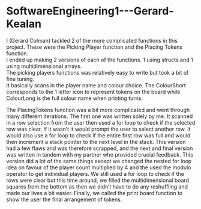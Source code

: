# SoftwareEngineering1---Gerard-Kealan
I (Gerard Colman) tackled 2 of the more complicated functions in this project.  These were the Picking Player function and the Placing Tokens function.  
I ended up making 2 versions of each of the functions.  1 using structs and 1 using multidimensional arrays.  
The picking players functions was relatively easy to write but took a bit of fine tuning.  
It basically scans in the player name and colour choice.  The ColourShort corresponds to the 1 letter icon to represent tokens on the board 
while ColourLong is the full colour name when printing turns.

The PlacingTokens function was a bit more complicated and went through many different iterations.  The first one was written solely by me.  It scanned in a row selection from the user then used a for loop to check if the selected row was clear.  If it wasn’t it would prompt the user to select another row.  It would also use a for loop to check if the entire first row was full and would then increment a stack pointer to the next level in the stack.  This version had a few flaws and was therefore scrapped, and the next and final version was written in tandem with my partner who provided crucial feedback.  This version did a lot of the same things except we changed the nested for loop idea on favour of the player count multiplied by 4 and the used the modulo operator to get individual players.  We still used a for loop to check if the rows were clear but this time around, we filled the multidimensional board squares from the bottom as then we didn’t have to do any reshuffling and made our lives a bit easier.  Finally, we called the print board function to show the user the final arrangement of tokens.
